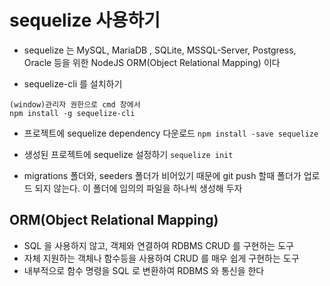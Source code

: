 # sequelize 사용하기

- sequelize 는 MySQL, MariaDB , SQLite, MSSQL-Server, Postgress, Oracle 등을
  위한 NodeJS ORM(Object Relational Mapping) 이다

- sequelize-cli 를 설치하기

```
(window)관리자 권한으로 cmd 창에서
npm install -g sequelize-cli
```

- 프로젝트에 sequelize dependency 다운로드
  `npm install -save sequelize`

- 생성된 프로젝트에 sequelize 설정하기
  `sequelize init`

- migrations 폴더와, seeders 폴더가 비어있기 때문에 git push 할때
  폴더가 업로드 되지 않는다. 이 폴더에 임의의 파일을 하나씩 생성해 두자

## ORM(Object Relational Mapping)

- SQL 을 사용하지 않고, 객체와 연결하여 RDBMS CRUD 를 구현하는 도구
- 자체 지원하는 객체나 함수등을 사용하여 CRUD 를 매우 쉽게 구현하는 도구
- 내부적으로 함수 명령을 SQL 로 변환하여 RDBMS 와 통신을 한다
